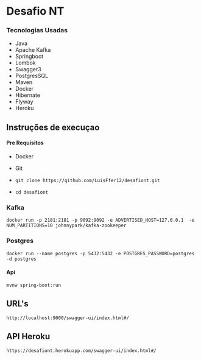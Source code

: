 # Desafio NT

### Tecnologias Usadas
- Java
- Apache Kafka
- Springboot
- Lombok
- Swagger3
- PostgresSQL
- Maven
- Docker
- Hibernate
- Flyway
- Heroku

## Instruções de execuçao
#### Pre Requisitos
- Docker
- Git


- `git clone https://github.com/LuisFfer12/desafiont.git`
- `cd desafiont`

### Kafka
`docker run -p 2181:2181 -p 9092:9092 -e ADVERTISED_HOST=127.0.0.1  -e NUM_PARTITIONS=10 johnnypark/kafka-zookeeper`

### Postgres
`docker run --name postgres -p 5432:5432 -e POSTGRES_PASSWORD=postgres -d postgres`

#### Api
`mvnw spring-boot:run`

## URL's
`http://localhost:9000/swagger-ui/index.html#/`

## API Heroku
`https://desafiont.herokuapp.com/swagger-ui/index.html#/`

